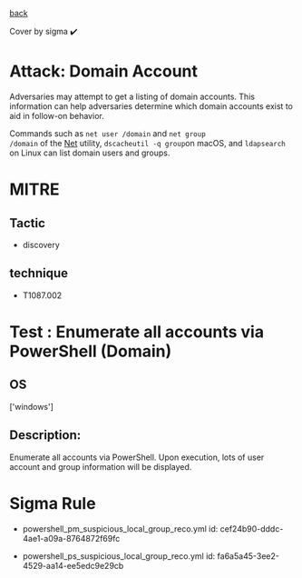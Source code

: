 [back](../index.md)

Cover by sigma :heavy_check_mark: 

# Attack: Domain Account

 Adversaries may attempt to get a listing of domain accounts. This information can help adversaries determine which domain accounts exist to aid in follow-on behavior.

Commands such as <code>net user /domain</code> and <code>net group /domain</code> of the [Net](https://attack.mitre.org/software/S0039) utility, <code>dscacheutil -q group</code>on macOS, and <code>ldapsearch</code> on Linux can list domain users and groups.

# MITRE
## Tactic
  - discovery

## technique
  - T1087.002

# Test : Enumerate all accounts via PowerShell (Domain)

## OS

 ['windows']

## Description:

 Enumerate all accounts via PowerShell. Upon execution, lots of user account and group information will be displayed.


# Sigma Rule
 - powershell_pm_suspicious_local_group_reco.yml id: cef24b90-dddc-4ae1-a09a-8764872f69fc

 - powershell_ps_suspicious_local_group_reco.yml id: fa6a5a45-3ee2-4529-aa14-ee5edc9e29cb

